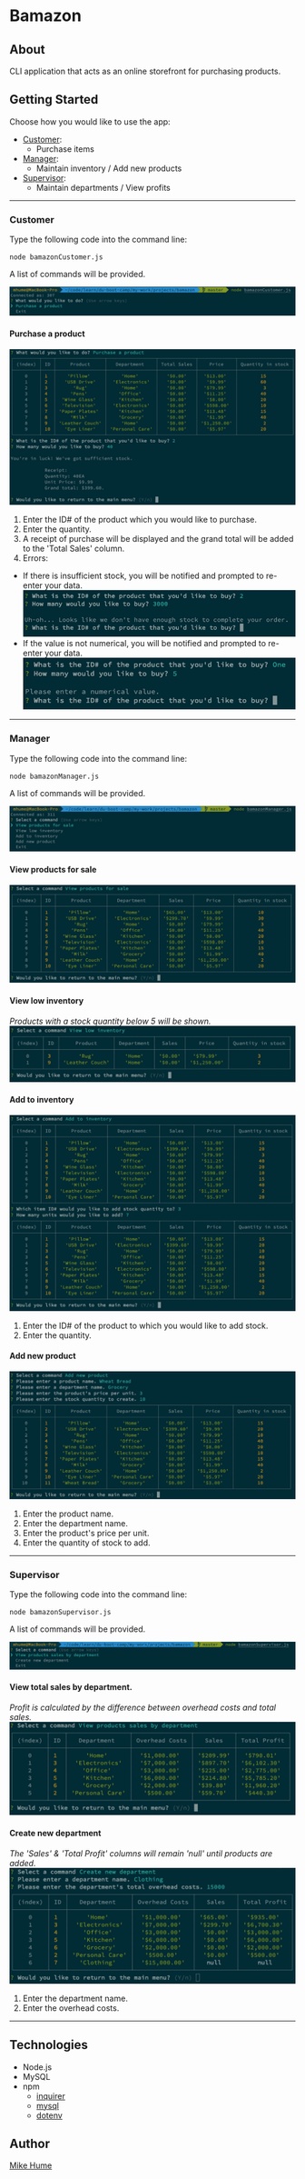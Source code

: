 # Bamazon

## About

CLI application that acts as an online storefront for purchasing products. 

## Getting Started

Choose how you would like to use the app:
-   [Customer](#customer):
    -   Purchase items
-   [Manager](#manager):
    -   Maintain inventory / Add new products
-   [Supervisor](#supervisor):
    -   Maintain departments / View profits

___
### <a name="customer"></a> Customer

Type the following code into the command line:
```
node bamazonCustomer.js
```
A list of commands will be provided.

![](assets/images/customer-options.png)


#### Purchase a product

![](assets/images/customer-purchase.png)

1.  Enter the ID# of the product which you would like to purchase.
2.  Enter the quantity.
3.  A receipt of purchase will be displayed and the grand total will be added to the 'Total Sales' column. 
4.  Errors:
-   If there is insufficient stock, you will be notified and prompted to re-enter your data.
![](assets/images/customer-insufficient-stock.png)
-   If the value is not numerical, you will be notified and prompted to re-enter your data.
![](assets/images/customer-invalid-num.png)


___
### <a name="manager"></a> Manager

Type the following code into the command line:
```
node bamazonManager.js
```
A list of commands will be provided.

![](assets/images/manager-options.png)

#### View products for sale

![](assets/images/manager-view-products.png)

#### View low inventory

*Products with a stock quantity below 5 will be shown.*
![](assets/images/manager-low-inventory.png)

#### Add to inventory

![](assets/images/manager-add-inventory.png)

1.  Enter the ID# of the product to which you would like to add stock.
2.  Enter the quantity.


#### Add new product

![](assets/images/manager-add-new-product.png)

1.  Enter the product name.
2.  Enter the department name.
3.  Enter the product's price per unit.
4.  Enter the quantity of stock to add.

___
### <a name="supervisor"></a> Supervisor

Type the following code into the command line:
```
node bamazonSupervisor.js
```
A list of commands will be provided.

![](assets/images/supervisor-options.png)

#### View total sales by department.

*Profit is calculated by the difference between overhead costs and total sales.*
![](assets/images/supervisor-view-total-sales.png)


#### Create new department

*The 'Sales' & 'Total Profit' columns will remain 'null' until products are added.*
![](assets/images/supervisor-create-dept.png)

1.  Enter the department name.
2.  Enter the overhead costs.

___
## Technologies

* Node.js
* MySQL
* npm
    * [inquirer](https://www.npmjs.com/package/inquirer)
    * [mysql](https://www.npmjs.com/package/mysql)
    * [dotenv](https://www.npmjs.com/package/dotenv)

## Author

[Mike Hume](https://mahume.github.io/)

